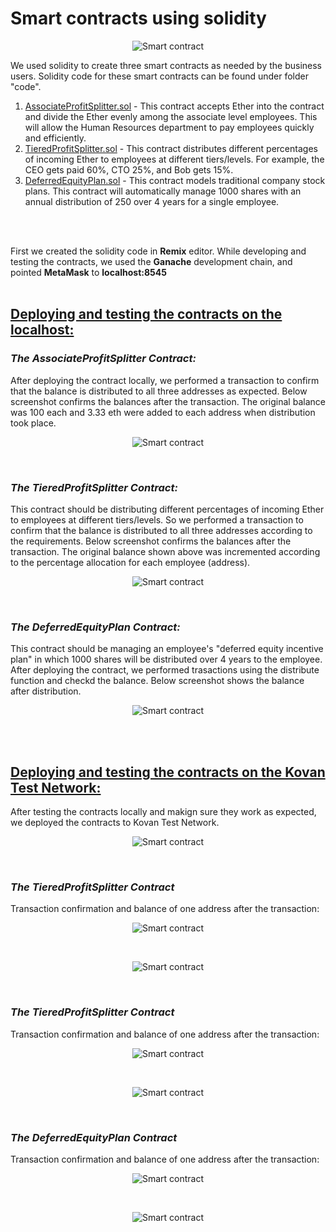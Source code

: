 


# Smart contracts using solidity
<p align="center">
<img src="./images/smartcontract.jpeg?raw=true" alt="Smart contract"/>
</p>

We used solidity to create three smart contracts as needed by the business users. Solidity code for these smart contracts can be found under folder "code".

1. [AssociateProfitSplitter.sol](code/TieredProfitSplitter.sol) - This contract accepts Ether into the contract and divide the Ether evenly among the associate level employees. This will allow the Human Resources department to pay employees quickly and efficiently.
2. [TieredProfitSplitter.sol](code/TieredProfitSplitter.sol) - This contract distributes different percentages of incoming Ether to employees at different tiers/levels. For example, the CEO gets paid 60%, CTO 25%, and Bob gets 15%.
3. [DeferredEquityPlan.sol](code/DeferredEquityPlan.sol) - This contract models traditional company stock plans. This contract will automatically manage 1000 shares with an annual distribution of 250 over 4 years for a single employee.

<br>
<br>

First we created the solidity code in **Remix** editor. While developing and testing the contracts, we used the **Ganache** development chain, and pointed **MetaMask** to **localhost:8545**
<br>
<br>

## <ins>**Deploying and testing the contracts on the localhost:**</ins>
### **_The AssociateProfitSplitter Contract:_**
After deploying the contract locally, we performed a transaction to confirm that the balance is distributed to all three addresses as expected. Below screenshot confirms the balances after the transaction. The original balance was 100 each and 3.33 eth were added to each address when distribution took place.

<p align="center">
<img src="./images/AssociateProfitSplitter_1.png?raw=true" alt="Smart contract"/>
</p>
<br>

### **_The TieredProfitSplitter Contract:_**
This contract should be distributing different percentages of incoming Ether to employees at different tiers/levels. So we performed a transaction to confirm that the balance is distributed to all three addresses according to the requirements. Below screenshot confirms the balances after the transaction. The original balance shown above was incremented according to the percentage allocation for each employee (address).

<p align="center">
<img src="./images/TieredProfitSplitter_1.png?raw=true" alt="Smart contract"/>
</p>
<br>


### **_The DeferredEquityPlan  Contract:_**
This contract should be  managing an employee's "deferred equity incentive plan" in which 1000 shares will be distributed over 4 years to the employee. After deploying the contract, we performed trasactions using the distribute function and checkd the balance. Below screenshot shows the balance after distribution.

<p align="center">
<img src="./images/DeferredEquityPlan_1.png?raw=true" alt="Smart contract"/>
</p>
<br>
<br>

## <ins>**Deploying and testing the contracts on the Kovan Test Network:**</ins> 
After testing the contracts locally and makign sure they work as expected, we deployed the contracts to Kovan Test Network.  
<p align="center">
<img src="./images/Kovan_account.png?raw=true" alt="Smart contract"/>
</p>
<br>

### **_The TieredProfitSplitter Contract_**
Transaction confirmation and balance of one address after the transaction:
<p align="center">
<img src="./images/AssociateProfitSplitter_2.png?raw=true" alt="Smart contract"/>
</p>
<br>

<p align="center">
<img src="./images/AssociateProfitSplitter_3.png?raw=true" alt="Smart contract"/>
</p>
<br>

### **_The TieredProfitSplitter Contract_**
Transaction confirmation and balance of one address after the transaction:
<p align="center">
<img src="./images/TieredProfitSplitter_3.png?raw=true" alt="Smart contract"/>
</p>
<br>

<p align="center">
<img src="./images/TieredProfitSplitter_2.png?raw=true" alt="Smart contract"/>
</p>
<br>

### **_The DeferredEquityPlan Contract_**
Transaction confirmation and balance of one address after the transaction:
<p align="center">
<img src="./images/DeferredEquityPlan _distribute.png?raw=true" alt="Smart contract"/>
</p>
<br>

<p align="center">
<img src="./images/DeferredEquityPlan_1.png?raw=true" alt="Smart contract"/>
</p>
<br>

 